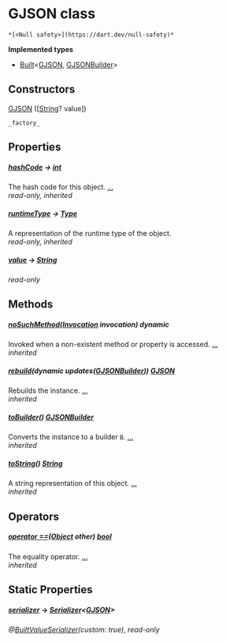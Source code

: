 


# GJSON class






    *[<Null safety>](https://dart.dev/null-safety)*






**Implemented types**

- [Built](https://pub.dev/documentation/built_value/8.1.4/built_value/Built-class.html)&lt;[GJSON](../third_party_yonomi_graphql_schema_schema.docs.schema.gql/GJSON-class.md), [GJSONBuilder](../third_party_yonomi_graphql_schema_schema.docs.schema.gql/GJSONBuilder-class.md)>





## Constructors

[GJSON](../third_party_yonomi_graphql_schema_schema.docs.schema.gql/GJSON/GJSON.md) ([[String](https://api.flutter.dev/flutter/dart-core/String-class.html)? value])

    _factory_


## Properties

##### [hashCode](https://api.flutter.dev/flutter/dart-core/Object/hashCode.html) &#8594; [int](https://api.flutter.dev/flutter/dart-core/int-class.html)



The hash code for this object. [...](https://api.flutter.dev/flutter/dart-core/Object/hashCode.html)  
_read-only, inherited_



##### [runtimeType](https://api.flutter.dev/flutter/dart-core/Object/runtimeType.html) &#8594; [Type](https://api.flutter.dev/flutter/dart-core/Type-class.html)



A representation of the runtime type of the object.   
_read-only, inherited_



##### [value](../third_party_yonomi_graphql_schema_schema.docs.schema.gql/GJSON/value.md) &#8594; [String](https://api.flutter.dev/flutter/dart-core/String-class.html)



   
_read-only_




## Methods

##### [noSuchMethod](https://api.flutter.dev/flutter/dart-core/Object/noSuchMethod.html)([Invocation](https://api.flutter.dev/flutter/dart-core/Invocation-class.html) invocation) dynamic



Invoked when a non-existent method or property is accessed. [...](https://api.flutter.dev/flutter/dart-core/Object/noSuchMethod.html)  
_inherited_



##### [rebuild](https://pub.dev/documentation/built_value/8.1.4/built_value/Built/rebuild.html)(dynamic updates([GJSONBuilder](../third_party_yonomi_graphql_schema_schema.docs.schema.gql/GJSONBuilder-class.md))) [GJSON](../third_party_yonomi_graphql_schema_schema.docs.schema.gql/GJSON-class.md)



Rebuilds the instance. [...](https://pub.dev/documentation/built_value/8.1.4/built_value/Built/rebuild.html)  
_inherited_



##### [toBuilder](https://pub.dev/documentation/built_value/8.1.4/built_value/Built/toBuilder.html)() [GJSONBuilder](../third_party_yonomi_graphql_schema_schema.docs.schema.gql/GJSONBuilder-class.md)



Converts the instance to a builder <code>B</code>. [...](https://pub.dev/documentation/built_value/8.1.4/built_value/Built/toBuilder.html)  
_inherited_



##### [toString](https://api.flutter.dev/flutter/dart-core/Object/toString.html)() [String](https://api.flutter.dev/flutter/dart-core/String-class.html)



A string representation of this object. [...](https://api.flutter.dev/flutter/dart-core/Object/toString.html)  
_inherited_




## Operators

##### [operator ==](https://api.flutter.dev/flutter/dart-core/Object/operator_equals.html)([Object](https://api.flutter.dev/flutter/dart-core/Object-class.html) other) [bool](https://api.flutter.dev/flutter/dart-core/bool-class.html)



The equality operator. [...](https://api.flutter.dev/flutter/dart-core/Object/operator_equals.html)  
_inherited_




## Static Properties

##### [serializer](../third_party_yonomi_graphql_schema_schema.docs.schema.gql/GJSON/serializer.md) &#8594; [Serializer](https://pub.dev/documentation/built_value/8.1.4/serializer/Serializer-class.html)&lt;[GJSON](../third_party_yonomi_graphql_schema_schema.docs.schema.gql/GJSON-class.md)>



   
_@[BuiltValueSerializer](https://pub.dev/documentation/built_value/8.1.4/built_value/BuiltValueSerializer-class.html)(custom: true), read-only_










